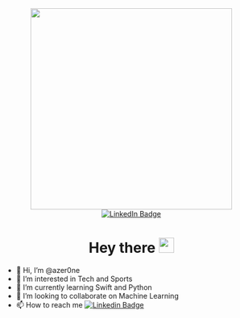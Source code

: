 <div id="header" align="center">
  <img src="https://media.giphy.com/media/l0HlHFRbmaZtBRhXG/giphy.gif" width="400"/>
  <div id="badges">
    <a href="https://www.linkedin.com/in/abiyyu-reza-firmansyah/">
      <img src="https://img.shields.io/badge/LinkedIn-blue?style=for-the-badge&logo=linkedin&logoColor=white" alt="LinkedIn Badge"/>
    </a>
  </div>

  <img src="https://komarev.com/ghpvc/?username=azer0ne&style=flat-square&color=blue" alt=""/>
  <h1>
    Hey there
    <img src="https://media.giphy.com/media/hvRJCLFzcasrR4ia7z/giphy.gif" width="30px"/>
  </h1>
</div>

- 👋 Hi, I’m @azer0ne
- 👀 I’m interested in Tech and Sports
- 🌱 I’m currently learning Swift and Python
- 💞️ I’m looking to collaborate on Machine Learning
- 📫 How to reach me [![Linkedin Badge](https://img.shields.io/badge/-abiyyu-reza-blue?style=flat&logo=Linkedin&logoColor=white)](https://www.linkedin.com/in/abiyyu-reza-firmansyah/)

<!---
azer0ne/azer0ne is a ✨ special ✨ repository because its `README.md` (this file) appears on your GitHub profile.
You can click the Preview link to take a look at your changes.
--->
